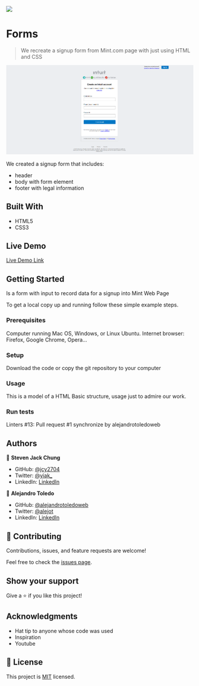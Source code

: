 ![](https://img.shields.io/badge/Microverse-blueviolet)

# Forms

> We recreate a signup form from Mint.com page with just using HTML and CSS

![screenshot](./Form-Screenshot.png)

We created a signup form that includes:
- header
- body with form element
- footer with legal information

## Built With

- HTML5
- CSS3

## Live Demo

[Live Demo Link](https://rawcdn.githack.com/jcy2704/Forms/e5221ba648c358668fb6931539ecf57243be067f/index.html)

## Getting Started

Is a form with input to record data for a signup into Mint Web Page


To get a local copy up and running follow these simple example steps.

### Prerequisites
Computer running Mac OS, Windows, or Linux Ubuntu.
Internet browser: Firefox, Google Chrome, Opera...

### Setup
Download the code or copy the git repository to your computer

### Usage
This is a model of a HTML Basic structure, usage just to admire our work.

### Run tests
Linters #13: Pull request #1 synchronize by alejandrotoledoweb




## Authors

👤 **Steven Jack Chung**

- GitHub: [@jcy2704](https://github.com/jcy2704)
- Twitter: [@yiak_](https://twitter.com/yiak_)
- LinkedIn: [LinkedIn](https://www.linkedin.com/in/stevenjchung)

👤 **Alejandro Toledo**

- GitHub: [@alejandrotoledoweb](https://github.com/alejandrotoledoweb)
- Twitter: [@alejot](https://twitter.com/alejot)
- LinkedIn: [LinkedIn](https://www.linkedin.com/in/alejandro-toledo/)

## 🤝 Contributing

Contributions, issues, and feature requests are welcome!

Feel free to check the [issues page](issues/).

## Show your support

Give a ⭐️ if you like this project!

## Acknowledgments

- Hat tip to anyone whose code was used
- Inspiration
- Youtube

## 📝 License

This project is [MIT](lic.url) licensed.
